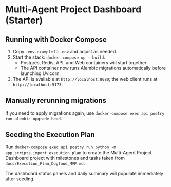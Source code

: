 # Multi-Agent Project Dashboard (Starter)

## Running with Docker Compose

1. Copy `.env.example` to `.env` and adjust as needed.
2. Start the stack: `docker-compose up --build`.
   - Postgres, Redis, API, and Web containers will start together.
   - The API container now runs Alembic migrations automatically before launching Uvicorn.
3. The API is available at `http://localhost:8080`; the web client runs at `http://localhost:5173`.

## Manually rerunning migrations

If you need to apply migrations again, use `docker-compose exec api poetry run alembic upgrade head`.

## Seeding the Execution Plan

Run `docker-compose exec api poetry run python -m app.scripts.import_execution_plan` to create the Multi-Agent Project Dashboard project with milestones and tasks taken from `docs/Execution_Plan_Dogfood_MVP.md`.

The dashboard status panels and daily summary will populate immediately after seeding.
